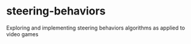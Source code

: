 # steering-behaviors
Exploring and implementing steering behaviors algorithms as applied to video games
